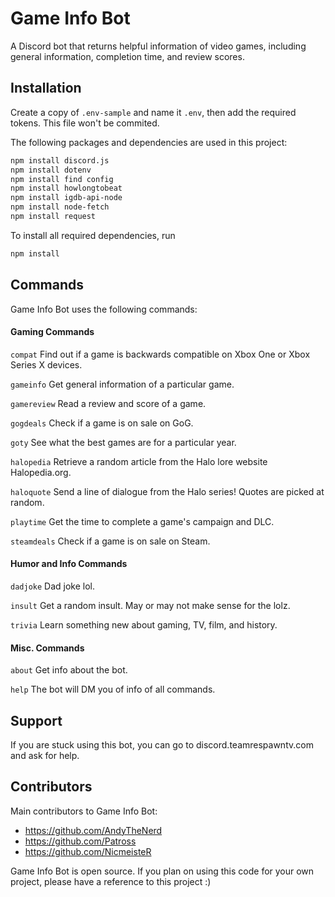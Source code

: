 # Game Info Bot
A Discord bot that returns helpful information of video games, including general information, completion time, and review scores.

## Installation
Create a copy of `.env-sample` and name it `.env`, then add the required tokens. This file won't be commited.

The following packages and dependencies are used in this project: 
```bash
npm install discord.js
npm install dotenv
npm install find config
npm install howlongtobeat
npm install igdb-api-node
npm install node-fetch
npm install request
```

To install all required dependencies, run 
```bash
npm install
```
## Commands
Game Info Bot uses the following commands:

#### Gaming Commands

`compat` Find out if a game is backwards compatible on Xbox One or Xbox Series X devices.

`gameinfo`  Get general information of a particular game.

`gamereview` Read a review and score of a game.

`gogdeals` Check if a game is on sale on GoG.

`goty` See what the best games are for a particular year.

`halopedia` Retrieve a random article from the Halo lore website Halopedia.org.

`haloquote` Send a line of dialogue from the Halo series! Quotes are picked at random.

`playtime`  Get the time to complete a game's campaign and DLC. 

`steamdeals` Check if a game is on sale on Steam.

#### Humor and Info Commands

`dadjoke` Dad joke lol.

`insult` Get a random insult. May or may not make sense for the lolz.

`trivia` Learn something new about gaming, TV, film, and history.

#### Misc. Commands

`about` Get info about the bot.

`help` The bot will DM you of info of all commands.

## Support
If you are stuck using this bot, you can go to discord.teamrespawntv.com and ask for help.

## Contributors
Main contributors to Game Info Bot:

* https://github.com/AndyTheNerd 
* https://github.com/Patross 
* https://github.com/NicmeisteR 

Game Info Bot is open source. If you plan on using this code for your own project, please have a reference to this project :)
